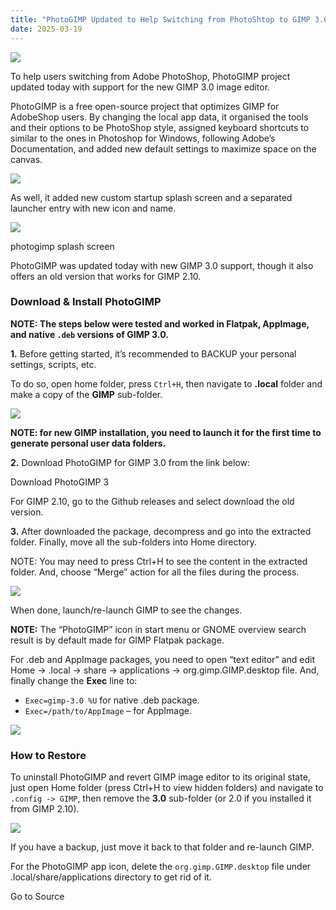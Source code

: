 ```yaml
---
title: "PhotoGIMP Updated to Help Switching from PhotoShtop to GIMP 3.0"
date: 2025-03-19
---
```


![](https://ubuntuhandbook.org/wp-content/uploads/2025/03/photogimp-250x250.webp)

To help users switching from Adobe PhotoShop, PhotoGIMP project updated today with support for the new GIMP 3.0 image editor.

PhotoGIMP is a free open-source project that optimizes GIMP for AdobeShop users. By changing the local app data, it organised the tools and their options to be PhotoShop style, assigned keyboard shortcuts to similar to the ones in Photoshop for Windows, following Adobe’s Documentation, and added new default settings to maximize space on the canvas.

![](https://ubuntuhandbook.org/wp-content/uploads/2025/03/gimp3-patched-700x381.webp)

As well, it added new custom startup splash screen and a separated launcher entry with new icon and name.

![](https://ubuntuhandbook.org/wp-content/uploads/2025/03/photogimp-splash.webp)

photogimp splash screen

PhotoGIMP was updated today with new GIMP 3.0 support, though it also offers an old version that works for GIMP 2.10.

### Download & Install PhotoGIMP

**NOTE: The steps below were tested and worked in Flatpak, AppImage, and native `.deb` versions of GIMP 3.0.**

**1.** Before getting started, it’s recommended to BACKUP your personal settings, scripts, etc.

To do so, open home folder, press `Ctrl+H`, then navigate to **.local** folder and make a copy of the **GIMP** sub-folder.

![](https://ubuntuhandbook.org/wp-content/uploads/2025/03/gimp-localconfig-700x411.webp)

**NOTE: for new GIMP installation, you need to launch it for the first time to generate personal user data folders.**

**2.** Download PhotoGIMP for GIMP 3.0 from the link below:

Download PhotoGIMP 3

For GIMP 2.10, go to the Github releases and select download the old version.

**3.** After downloaded the package, decompress and go into the extracted folder. Finally, move all the sub-folders into Home directory.

NOTE: You may need to press Ctrl+H to see the content in the extracted folder. And, choose “Merge” action for all the files during the process.

![](https://ubuntuhandbook.org/wp-content/uploads/2025/03/photogimp-install-700x396.webp)

When done, launch/re-launch GIMP to see the changes.

**NOTE:** The “PhotoGIMP” icon in start menu or GNOME overview search result is by default made for GIMP Flatpak package.

For .deb and AppImage packages, you need to open “text editor” and edit Home -> .local -> share -> applications -> org.gimp.GIMP.desktop file. And, finally change the **Exec** line to:

- `Exec=gimp-3.0 %U` for native .deb package.
- `Exec=/path/to/AppImage` – for AppImage.

![](https://ubuntuhandbook.org/wp-content/uploads/2025/03/photogimp-entry-700x402.webp)

### How to Restore

To uninstall PhotoGIMP and revert GIMP image editor to its original state, just open Home folder (press Ctrl+H to view hidden folders) and navigate to `.config -> GIMP`, then remove the **3.0** sub-folder (or 2.0 if you installed it from GIMP 2.10).

![](https://ubuntuhandbook.org/wp-content/uploads/2025/03/gimp-local-subfolder-700x423.webp)

If you have a backup, just move it back to that folder and re-launch GIMP.

For the PhotoGIMP app icon, delete the `org.gimp.GIMP.desktop` file under .local/share/applications directory to get rid of it.

Go to Source
